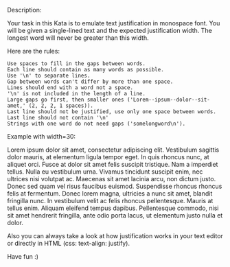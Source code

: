 Description:

Your task in this Kata is to emulate text justification in monospace font. You will be given a single-lined text and the expected justification width. The longest word will never be greater than this width.

Here are the rules:

    Use spaces to fill in the gaps between words.
    Each line should contain as many words as possible.
    Use '\n' to separate lines.
    Gap between words can't differ by more than one space.
    Lines should end with a word not a space.
    '\n' is not included in the length of a line.
    Large gaps go first, then smaller ones ('Lorem--ipsum--dolor--sit-amet,' (2, 2, 2, 1 spaces)).
    Last line should not be justified, use only one space between words.
    Last line should not contain '\n'
    Strings with one word do not need gaps ('somelongword\n').

Example with width=30:

Lorem  ipsum  dolor  sit amet,
consectetur  adipiscing  elit.
Vestibulum    sagittis   dolor
mauris,  at  elementum  ligula
tempor  eget.  In quis rhoncus
nunc,  at  aliquet orci. Fusce
at   dolor   sit   amet  felis
suscipit   tristique.   Nam  a
imperdiet   tellus.  Nulla  eu
vestibulum    urna.    Vivamus
tincidunt  suscipit  enim, nec
ultrices   nisi  volutpat  ac.
Maecenas   sit   amet  lacinia
arcu,  non dictum justo. Donec
sed  quam  vel  risus faucibus
euismod.  Suspendisse  rhoncus
rhoncus  felis  at  fermentum.
Donec lorem magna, ultricies a
nunc    sit    amet,   blandit
fringilla  nunc. In vestibulum
velit    ac    felis   rhoncus
pellentesque. Mauris at tellus
enim.  Aliquam eleifend tempus
dapibus. Pellentesque commodo,
nisi    sit   amet   hendrerit
fringilla,   ante  odio  porta
lacus,   ut   elementum  justo
nulla et dolor.

Also you can always take a look at how justification works in your text editor or directly in HTML (css: text-align: justify).

Have fun :)

